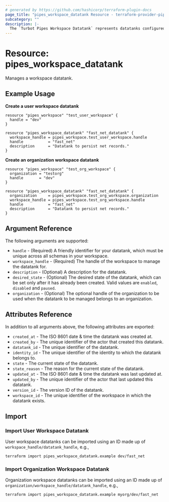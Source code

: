 ```yaml
---
# generated by https://github.com/hashicorp/terraform-plugin-docs
page_title: "pipes_workspace_datatank Resource - terraform-provider-pipes"
subcategory: ""
description: |-
  The `Turbot Pipes Workspace Datatank` represents datatanks configured in a workspace.
---
```


# Resource: pipes_workspace_datatank

Manages a workspace datatank.

## Example Usage

**Create a user workspace datatank**

```hcl
resource "pipes_workspace" "test_user_workspace" {
  handle = "dev"
}

resource "pipes_workspace_datatank" "fast_net_datatank" {
  workspace_handle = pipes_workspace.test_user_workspace.handle
  handle           = "fast_net"
  description      = "Datatank to persist net records."
}
```

**Create an organization workspace datatank**

```hcl
resource "pipes_workspace" "test_org_workspace" {
  organization = "testorg"
  handle       = "dev"
}

resource "pipes_workspace_datatank" "fast_net_datatank" {
  organization     = pipes_workspace.test_org_workspace.organization
  workspace_handle = pipes_workspace.test_org_workspace.handle
  handle           = "fast_net"
  description      = "Datatank to persist net records."
}
```

## Argument Reference

The following arguments are supported:

- `handle` - (Required) A friendly identifier for your datatank, which must be unique across all schemas in your workspace.
- `workspace_handle` - (Required) The handle of the workspace to manage the datatank for.
- `description` - (Optional) A description for the datatank.
- `desired_state` - (Optional) The desired state of the datatank, which can be set only after it has already been created. Valid values are `enabled`, `disabled` and `paused`.
- `organization` - (Optional) The optional handle of the organization to be used when the datatank to be managed belongs to an organization.

## Attributes Reference

In addition to all arguments above, the following attributes are exported:

- `created_at` - The ISO 8601 date & time the datatank was created at.
- `created_by` - The unique identifier of the actor that created this datatank.
- `datatank_id` - The unique identifier of the datatank.
- `identity_id` - The unique identifier of the identity to which the datatank belongs to.
- `state` - The current state of the datatank.
- `state_reason` - The reason for the current state of the datatank.
- `updated_at` - The ISO 8601 date & time the datatank was last updated at.
- `updated_by` - The unique identifier of the actor that last updated this datatank.
- `version_id` - The version ID of the datatank.
- `workspace_id` - The unique identifier of the workspace in which the datatank exists.

## Import

### Import User Workspace Datatank

User workspace datatanks can be imported using an ID made up of `workspace_handle/datatank_handle`, e.g.,

```sh
terraform import pipes_workspace_datatank.example dev/fast_net
```

### Import Organization Workspace Datatank

Organization workspace datatanks can be imported using an ID made up of `organization/workspace_handle/datatank_handle`, e.g.,

```sh
terraform import pipes_workspace_datatank.example myorg/dev/fast_net
```
